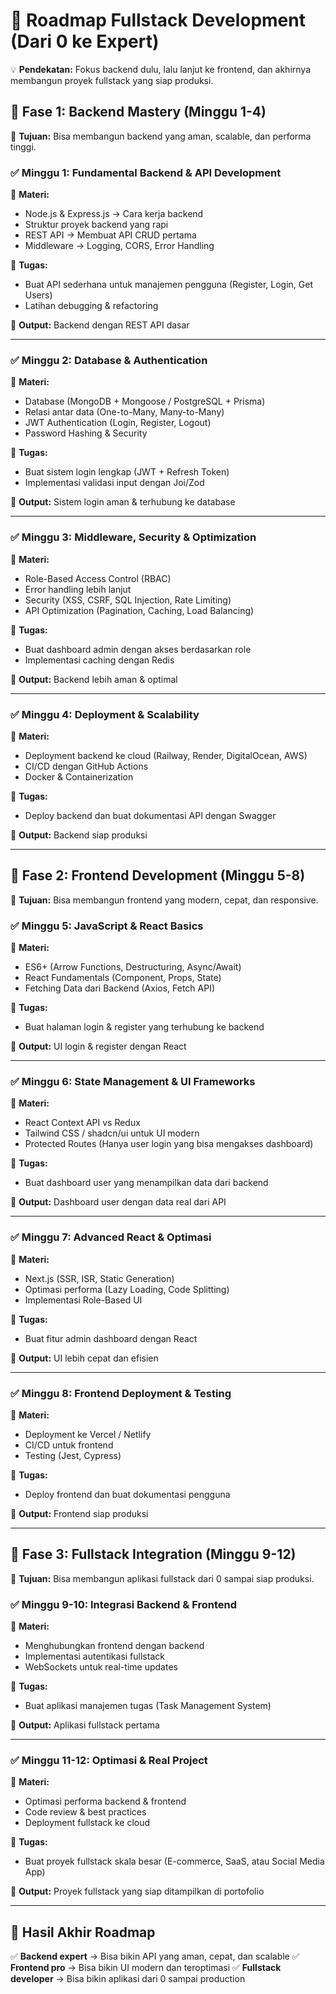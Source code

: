 # 🚀 Roadmap Fullstack Development (Dari 0 ke Expert)

💡 **Pendekatan:** Fokus backend dulu, lalu lanjut ke frontend, dan akhirnya membangun proyek fullstack yang siap produksi.

## 📅 Fase 1: Backend Mastery (Minggu 1-4)
🎯 **Tujuan:** Bisa membangun backend yang aman, scalable, dan performa tinggi.

### ✅ Minggu 1: Fundamental Backend & API Development
📌 **Materi:**
- Node.js & Express.js → Cara kerja backend
- Struktur proyek backend yang rapi
- REST API → Membuat API CRUD pertama
- Middleware → Logging, CORS, Error Handling

📍 **Tugas:**
- Buat API sederhana untuk manajemen pengguna (Register, Login, Get Users)
- Latihan debugging & refactoring

🎯 **Output:** Backend dengan REST API dasar

---

### ✅ Minggu 2: Database & Authentication
📌 **Materi:**
- Database (MongoDB + Mongoose / PostgreSQL + Prisma)
- Relasi antar data (One-to-Many, Many-to-Many)
- JWT Authentication (Login, Register, Logout)
- Password Hashing & Security

📍 **Tugas:**
- Buat sistem login lengkap (JWT + Refresh Token)
- Implementasi validasi input dengan Joi/Zod

🎯 **Output:** Sistem login aman & terhubung ke database

---

### ✅ Minggu 3: Middleware, Security & Optimization
📌 **Materi:**
- Role-Based Access Control (RBAC)
- Error handling lebih lanjut
- Security (XSS, CSRF, SQL Injection, Rate Limiting)
- API Optimization (Pagination, Caching, Load Balancing)

📍 **Tugas:**
- Buat dashboard admin dengan akses berdasarkan role
- Implementasi caching dengan Redis

🎯 **Output:** Backend lebih aman & optimal

---

### ✅ Minggu 4: Deployment & Scalability
📌 **Materi:**
- Deployment backend ke cloud (Railway, Render, DigitalOcean, AWS)
- CI/CD dengan GitHub Actions
- Docker & Containerization

📍 **Tugas:**
- Deploy backend dan buat dokumentasi API dengan Swagger

🎯 **Output:** Backend siap produksi

---

## 📅 Fase 2: Frontend Development (Minggu 5-8)
🎯 **Tujuan:** Bisa membangun frontend yang modern, cepat, dan responsive.

### ✅ Minggu 5: JavaScript & React Basics
📌 **Materi:**
- ES6+ (Arrow Functions, Destructuring, Async/Await)
- React Fundamentals (Component, Props, State)
- Fetching Data dari Backend (Axios, Fetch API)

📍 **Tugas:**
- Buat halaman login & register yang terhubung ke backend

🎯 **Output:** UI login & register dengan React

---

### ✅ Minggu 6: State Management & UI Frameworks
📌 **Materi:**
- React Context API vs Redux
- Tailwind CSS / shadcn/ui untuk UI modern
- Protected Routes (Hanya user login yang bisa mengakses dashboard)

📍 **Tugas:**
- Buat dashboard user yang menampilkan data dari backend

🎯 **Output:** Dashboard user dengan data real dari API

---

### ✅ Minggu 7: Advanced React & Optimasi
📌 **Materi:**
- Next.js (SSR, ISR, Static Generation)
- Optimasi performa (Lazy Loading, Code Splitting)
- Implementasi Role-Based UI

📍 **Tugas:**
- Buat fitur admin dashboard dengan React

🎯 **Output:** UI lebih cepat dan efisien

---

### ✅ Minggu 8: Frontend Deployment & Testing
📌 **Materi:**
- Deployment ke Vercel / Netlify
- CI/CD untuk frontend
- Testing (Jest, Cypress)

📍 **Tugas:**
- Deploy frontend dan buat dokumentasi pengguna

🎯 **Output:** Frontend siap produksi

---

## 📅 Fase 3: Fullstack Integration (Minggu 9-12)
🎯 **Tujuan:** Bisa membangun aplikasi fullstack dari 0 sampai siap produksi.

### ✅ Minggu 9-10: Integrasi Backend & Frontend
📌 **Materi:**
- Menghubungkan frontend dengan backend
- Implementasi autentikasi fullstack
- WebSockets untuk real-time updates

📍 **Tugas:**
- Buat aplikasi manajemen tugas (Task Management System)

🎯 **Output:** Aplikasi fullstack pertama

---

### ✅ Minggu 11-12: Optimasi & Real Project
📌 **Materi:**
- Optimasi performa backend & frontend
- Code review & best practices
- Deployment fullstack ke cloud

📍 **Tugas:**
- Buat proyek fullstack skala besar (E-commerce, SaaS, atau Social Media App)

🎯 **Output:** Proyek fullstack yang siap ditampilkan di portofolio

---

## 🚀 Hasil Akhir Roadmap
✅ **Backend expert** → Bisa bikin API yang aman, cepat, dan scalable
✅ **Frontend pro** → Bisa bikin UI modern dan teroptimasi
✅ **Fullstack developer** → Bisa bikin aplikasi dari 0 sampai production
